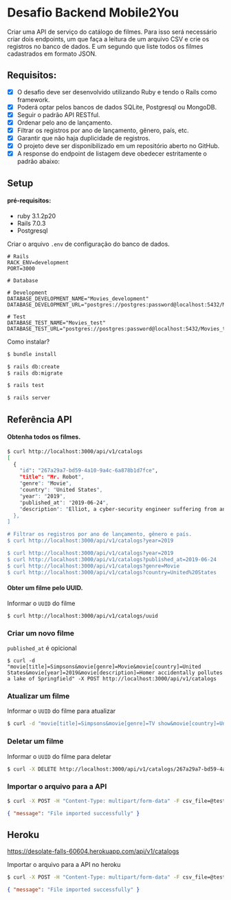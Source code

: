 # Desafio Backend Mobile2You

Criar uma API de serviço do catálogo de filmes. Para isso será necessário criar dois endpoints, um que faça a leitura de um arquivo CSV e crie os registros no banco de dados. E um segundo que liste todos os filmes cadastrados em formato JSON.

## Requisitos:

- [x] O desafio deve ser desenvolvido utilizando Ruby e tendo o Rails como framework.
- [x] Poderá optar pelos bancos de dados SQLite, Postgresql ou MongoDB.
- [x] Seguir o padrão API RESTful.
- [x] Ordenar pelo ano de lançamento.
- [x] Filtrar os registros por ano de lançamento, gênero, país, etc.
- [x] Garantir que não haja duplicidade de registros.
- [x] O projeto deve ser disponibilizado em um repositório aberto no GitHub.
- [x] A response do endpoint de listagem deve obedecer estritamente o padrão abaixo:

## Setup

#### pré-requisitos:

- ruby 3.1.2p20
- Rails 7.0.3
- Postgresql

Criar o arquivo `.env` de configuração do banco de dados.

```text
# Rails
RACK_ENV=development
PORT=3000

# Database

# Development
DATABASE_DEVELOPMENT_NAME="Movies_development"
DATABASE_DEVELOPMENT_URL="postgres://postgres:password@localhost:5432/Movies_development"

# Test
DATABASE_TEST_NAME="Movies_test"
DATABASE_TEST_URL="postgres://postgres:password@localhost:5432/Movies_test"
```

Como instalar?

```bash
$ bundle install

$ rails db:create
$ rails db:migrate

$ rails test

$ rails server
```

## Referência API

#### Obtenha todos os filmes.

```bash
$ curl http://localhost:3000/api/v1/catalogs
[
  {
    "id": "267a29a7-bd59-4a10-9a4c-6a878b1d7fce",
    "title": "Mr. Robot",
    "genre": "Movie",
    "country": "United States",
    "year": "2019",
    "published_at": "2019-06-24",
    "description": "Elliot, a cyber-security engineer suffering from anxiety, works for a corporation and hacks felons by night"
  },
]

# Filtrar os registros por ano de lançamento, gênero e país.
$ curl http://localhost:3000/api/v1/catalogs?year=2019

$ curl http://localhost:3000/api/v1/catalogs?year=2019
$ curl http://localhost:3000/api/v1/catalogs?published_at=2019-06-24
$ curl http://localhost:3000/api/v1/catalogs?genre=Movie
$ curl http://localhost:3000/api/v1/catalogs?country=United%20States
```

#### Obter um filme pelo UUID.

Informar o `UUID` do filme

```
$ curl http://localhost:3000/api/v1/catalogs/uuid
```

### Criar um novo filme

`published_at` é opicional

```
$ curl -d "movie[title]=Simpsons&movie[genre]=Movie&movie[country]=United States&movie[year]=2019&movie[description]=Homer accidentally pollutes a lake of Springfield" -X POST http://localhost:3000/api/v1/catalogs

```

### Atualizar um filme

Informar o `UUID` do filme para atualizar

```bash
$ curl -d "movie[title]=Simpsons&movie[genre]=TV show&movie[country]=United States&movie[year]=2019&movie[description=Homer accidentally pollutes a lake of Springfield&movie[published_at]=27-01-2007" -X PATCH http://localhost:3000/api/v1/catalogs/uuid
```

### Deletar um filme

Informar o `UUID` do filme para deletar

```bash
$ curl -X DELETE http://localhost:3000/api/v1/catalogs/267a29a7-bd59-4a10-9a4c-6a878b1d7fce
```

### Importar o arquivo para a API

```bash
$ curl -X POST -H "Content-Type: multipart/form-data" -F csv_file=@test/fixtures/movies.csv http://localhost:3000/api/v1/uploads
```

```json
{ "message": "File imported successfully" }
```

## Heroku

https://desolate-falls-60604.herokuapp.com/api/v1/catalogs

Importar o arquivo para a API no heroku

```bash
$ curl -X POST -H "Content-Type: multipart/form-data" -F csv_file=@test/fixtures/netflix_titles.csv https://desolate-falls-60604.herokuapp.com/api/v1/uploads
```

```json
{ "message": "File imported successfully" }
```
